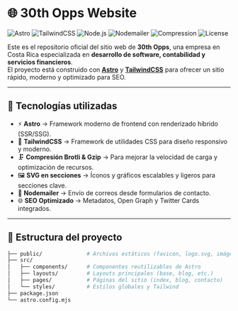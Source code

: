 # 🌐 30th Opps Website

![Astro](https://img.shields.io/badge/Astro-Framework-blueviolet?logo=astro)
![TailwindCSS](https://img.shields.io/badge/TailwindCSS-CSS-blue?logo=tailwindcss)
![Node.js](https://img.shields.io/badge/Node.js-Server-green?logo=node.js)
![Nodemailer](https://img.shields.io/badge/Email-Nodemailer-yellow?logo=gmail)
![Compression](https://img.shields.io/badge/Compression-Brotli%20%26%20Gzip-orange?logo=googlechrome)
![License](https://img.shields.io/badge/License-Propietario-red)

Este es el repositorio oficial del sitio web de **30th Opps**, una empresa en Costa Rica especializada en **desarrollo de software, contabilidad y servicios financieros**.  
El proyecto está construido con **[Astro](https://astro.build/)** y **[TailwindCSS](https://tailwindcss.com/)** para ofrecer un sitio rápido, moderno y optimizado para SEO.

---

## 🚀 Tecnologías utilizadas

- ⚡ **Astro** → Framework moderno de frontend con renderizado híbrido (SSR/SSG).
- 🎨 **TailwindCSS** → Framework de utilidades CSS para diseño responsivo y moderno.
- 🗜 **Compresión Brotli & Gzip** → Para mejorar la velocidad de carga y optimización de recursos.
- 🖼 **SVG en secciones** → Íconos y gráficos escalables y ligeros para secciones clave.
- 📧 **Nodemailer** → Envío de correos desde formularios de contacto.
- 🌐 **SEO Optimizado** → Metadatos, Open Graph y Twitter Cards integrados.

---

## 📂 Estructura del proyecto

```bash
├── public/              # Archivos estáticos (favicon, logo.svg, imágenes)
├── src/
│   ├── components/      # Componentes reutilizables de Astro
│   ├── layouts/         # Layouts principales (base, blog, etc.)
│   ├── pages/           # Páginas del sitio (index, blog, contacto)
│   └── styles/          # Estilos globales y Tailwind
├── package.json
└── astro.config.mjs
